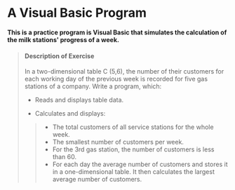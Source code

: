 # A Visual Basic Program

**This is a practice program is Visual Basic that simulates the calculation of the milk stations' progress of a week.**

>#### Description of Exercise
>
>In a two-dimensional table C (5,6), the number of their customers for each working day of the previous week is recorded for five gas stations of a company.
>Write a program, which:
>* Reads and displays table data.
>
>* Calculates and displays:
>>* The total customers of all service stations for the whole week.
>>* The smallest number of customers per week.
>>* For the 3rd gas station, the number of customers is less than 60.
>>* For each day the average number of customers and stores it in a one-dimensional table. It then calculates the largest average number of customers.
>
